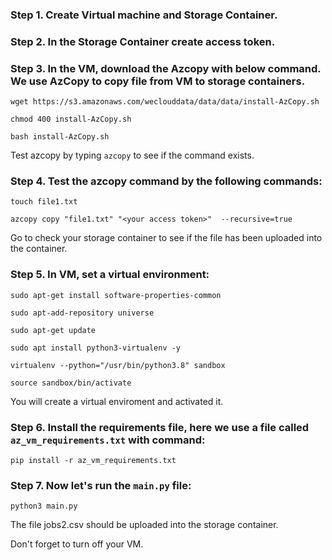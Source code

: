 ### Step 1. Create Virtual machine and Storage Container.
### Step 2. In the Storage Container create access token.
### Step 3. In the VM, download the Azcopy with below command. We use AzCopy to copy file from VM to storage containers.
```
wget https://s3.amazonaws.com/weclouddata/data/data/install-AzCopy.sh
```
```
chmod 400 install-AzCopy.sh
```
```
bash install-AzCopy.sh
```
Test azcopy by typing `azcopy` to see if the command exists.

### Step 4. Test the azcopy command by the following commands:
```
touch file1.txt
```
```
azcopy copy "file1.txt" "<your access token>"  --recursive=true
```
Go to check your storage container to see if the file has been uploaded into the container.

### Step 5. In VM, set a virtual environment:
```
sudo apt-get install software-properties-common
```
```
sudo apt-add-repository universe
```
```
sudo apt-get update
```
```
sudo apt install python3-virtualenv -y
```
```
virtualenv --python="/usr/bin/python3.8" sandbox
```
```
source sandbox/bin/activate
```
You will create a virtual enviroment and activated it.

### Step 6. Install the requirements file, here we use a file called `az_vm_requirements.txt` with command:
```
pip install -r az_vm_requirements.txt
```

### Step 7. Now let's run the `main.py` file:
```
python3 main.py
```

The file jobs2.csv should be uploaded into the storage container. 

Don't forget to turn off your VM. 


